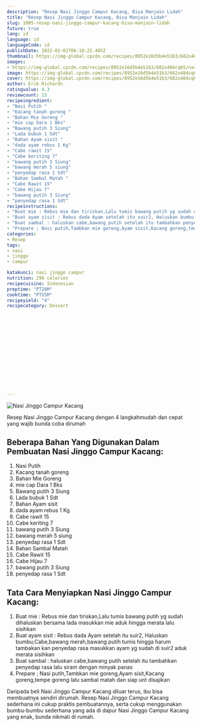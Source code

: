 ```yaml
---
description: "Resep Nasi Jinggo Campur Kacang, Bisa Manjain Lidah"
title: "Resep Nasi Jinggo Campur Kacang, Bisa Manjain Lidah"
slug: 1005-resep-nasi-jinggo-campur-kacang-bisa-manjain-lidah
future: true
lang: id
language: id
languageCode: id
publishDate: 2022-01-01T06:18:22.485Z 
thumbnail: https://img-global.cpcdn.com/recipes/8952e16d5b4e51b3/682x484cq65/nasi-jinggo-campur-kacang-foto-resep-utama.png
images:
- https://img-global.cpcdn.com/recipes/8952e16d5b4e51b3/682x484cq65/nasi-jinggo-campur-kacang-foto-resep-utama.png
image: https://img-global.cpcdn.com/recipes/8952e16d5b4e51b3/682x484cq65/nasi-jinggo-campur-kacang-foto-resep-utama.png
cover: https://img-global.cpcdn.com/recipes/8952e16d5b4e51b3/682x484cq65/nasi-jinggo-campur-kacang-foto-resep-utama.png
author: Erik Richards
ratingvalue: 4.3
reviewcount: 13
recipeingredient:
- "Nasi Putih "
- "Kacang tanah goreng "
- "Bahan Mie Goreng "
- "mie cap Dara 1 Bks"
- "Bawang putih 3 Siung"
- "Lada bubuk 1 Sdt"
- "Bahan Ayam sisit "
- "dada ayam rebus 1 Kg"
- "Cabe rawit 15"
- "Cabe keriting 7"
- "bawang putih 3 Siung"
- "bawang merah 5 siung"
- "penyedap rasa 1 Sdt"
- "Bahan Sambal Matah "
- "Cabe Rawit 15"
- "Cabe Hijau 7"
- "bawang putih 3 Siung"
- "penyedap rasa 1 Sdt"
recipeinstructions:
- "Buat mie : Rebus mie dan tiriskan,Lalu tumis bawang putih yg sudah dihaluskan bersama lada masukkan mie aduk hingga merata lalu sisihkan"
- "Buat ayam sisit : Rebus dada Ayam setelah itu suir2, Haluskan bumbu;Cabe,bawang merah,bawang putih tumis hingga harum tambakan kan penyedap rasa masukkan ayam yg sudah di suir2 aduk merata sisihkan"
- "Buat sambal : haluskan cabe,bawang putih setelah itu tambahkan penyedap rasa lalu siram dengan minyak panas"
- "Prepare ; Nasi putih,Tambkan mie goreng,Ayam sisit,Kacang goreng,tempe goreng lalu sambal matah dan siap unt disajikan"
categories:
- Resep
tags:
- nasi
- jinggo
- campur

katakunci: nasi jinggo campur 
nutrition: 298 calories
recipecuisine: Indonesian
preptime: "PT26M"
cooktime: "PT55M"
recipeyield: "4"
recipecategory: Dessert


     
    
    
    
    
    
    
    
    
    
    
      
    
---
```



![Nasi Jinggo Campur Kacang](https://img-global.cpcdn.com/recipes/8952e16d5b4e51b3/682x484cq65/nasi-jinggo-campur-kacang-foto-resep-utama.png)

Resep Nasi Jinggo Campur Kacang    dengan 4 langkahmudah dan cepat yang wajib bunda coba dirumah

<!--inarticleads1-->

## Beberapa Bahan Yang Digunakan Dalam Pembuatan Nasi Jinggo Campur Kacang:

1. Nasi Putih 
1. Kacang tanah goreng 
1. Bahan Mie Goreng 
1. mie cap Dara 1 Bks
1. Bawang putih 3 Siung
1. Lada bubuk 1 Sdt
1. Bahan Ayam sisit 
1. dada ayam rebus 1 Kg
1. Cabe rawit 15
1. Cabe keriting 7
1. bawang putih 3 Siung
1. bawang merah 5 siung
1. penyedap rasa 1 Sdt
1. Bahan Sambal Matah 
1. Cabe Rawit 15
1. Cabe Hijau 7
1. bawang putih 3 Siung
1. penyedap rasa 1 Sdt



<!--inarticleads2-->

## Tata Cara Menyiapkan Nasi Jinggo Campur Kacang:

1. Buat mie : Rebus mie dan tiriskan,Lalu tumis bawang putih yg sudah dihaluskan bersama lada masukkan mie aduk hingga merata lalu sisihkan
1. Buat ayam sisit : Rebus dada Ayam setelah itu suir2, Haluskan bumbu;Cabe,bawang merah,bawang putih tumis hingga harum tambakan kan penyedap rasa masukkan ayam yg sudah di suir2 aduk merata sisihkan
1. Buat sambal : haluskan cabe,bawang putih setelah itu tambahkan penyedap rasa lalu siram dengan minyak panas
1. Prepare ; Nasi putih,Tambkan mie goreng,Ayam sisit,Kacang goreng,tempe goreng lalu sambal matah dan siap unt disajikan




Daripada   beli  Nasi Jinggo Campur Kacang  diluar terus, ibu  bisa membuatnya sendiri dirumah. Resep  Nasi Jinggo Campur Kacang  sederhana ini cukup praktis pembuatannya, serta cukup menggunakan bumbu-bumbu sederhana yang ada di dapur  Nasi Jinggo Campur Kacang  yang enak, bunda nikmati di rumah.
